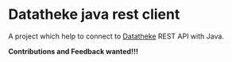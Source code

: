 # Datatheke java rest client

A project which help to connect to [Datatheke](http://www.datatheke.com/) REST API with Java.

**Contributions and Feedback wanted!!!**
